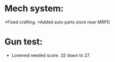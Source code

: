 
# Mech system:
*Fixed crafting.
*Added auto parts store near MRPD

# Gun test:
* Lowered needed score. 32 down to 27.